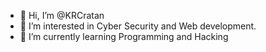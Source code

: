 - 👋 Hi, I’m @KRCratan
- 👀 I’m interested in Cyber Security and Web development.
- 🌱 I’m currently learning Programming and Hacking

<!---
KRCratan/KRCratan is a ✨ special ✨ repository because its `README.md` (this file) appears on your GitHub profile.
You can click the Preview link to take a look at your changes.
--->
